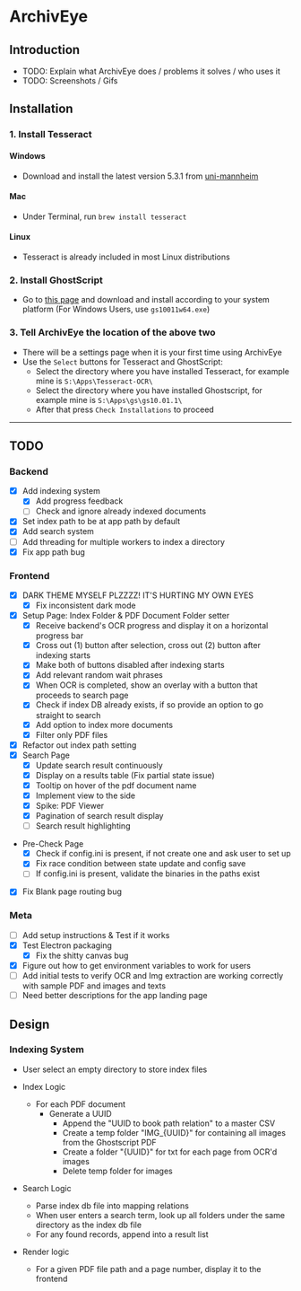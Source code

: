 # ArchivEye

## Introduction

- TODO: Explain what ArchivEye does / problems it solves / who uses it
- TODO: Screenshots / Gifs

## Installation

### 1. Install Tesseract

#### Windows

- Download and install the latest version 5.3.1 from [uni-mannheim](https://digi.bib.uni-mannheim.de/tesseract/tesseract-ocr-w64-setup-5.3.1.20230401.exe)

#### Mac

- Under Terminal, run `brew install tesseract`

#### Linux

- Tesseract is already included in most Linux distributions

### 2. Install GhostScript

- Go to [this page](https://github.com/ArtifexSoftware/ghostpdl-downloads/releases) and download and install according to your system platform (For Windows Users, use `gs10011w64.exe`)

### 3. Tell ArchivEye the location of the above two

- There will be a settings page when it is your first time using ArchivEye
- Use the `Select` buttons for Tesseract and GhostScript:
  - Select the directory where you have installed Tesseract, for example mine is `S:\Apps\Tesseract-OCR\`
  - Select the directory where you have installed Ghostscript, for example mine is `S:\Apps\gs\gs10.01.1\`
  - After that press `Check Installations` to proceed

---

## TODO

### Backend

- [x] Add indexing system
  - [x] Add progress feedback
  - [ ] Check and ignore already indexed documents
- [x] Set index path to be at app path by default
- [x] Add search system
- [ ] Add threading for multiple workers to index a directory
- [x] Fix app path bug

### Frontend

- [x] DARK THEME MYSELF PLZZZZ! IT'S HURTING MY OWN EYES
  - [x] Fix inconsistent dark mode
- [x] Setup Page: Index Folder & PDF Document Folder setter
  - [x] Receive backend's OCR progress and display it on a horizontal progress bar
  - [x] Cross out (1) button after selection, cross out (2) button after indexing starts
  - [x] Make both of buttons disabled after indexing starts
  - [x] Add relevant random wait phrases
  - [x] When OCR is completed, show an overlay with a button that proceeds to search page
  - [x] Check if index DB already exists, if so provide an option to go straight to search
  - [x] Add option to index more documents
  - [x] Filter only PDF files
- [x] Refactor out index path setting
- [x] Search Page
  - [x] Update search result continuously
  - [x] Display on a results table (Fix partial state issue)
  - [x] Tooltip on hover of the pdf document name
  - [x] Implement view to the side
  - [x] Spike: PDF Viewer
  - [x] Pagination of search result display
  - [ ] Search result highlighting
- Pre-Check Page
  - [x] Check if config.ini is present, if not create one and ask user to set up
  - [x] Fix race condition between state update and config save
  - [ ] If config.ini is present, validate the binaries in the paths exist
- [x] Fix Blank page routing bug


### Meta

- [ ] Add setup instructions & Test if it works
- [x] Test Electron packaging
  - [x] Fix the shitty canvas bug
- [x] Figure out how to get environment variables to work for users
- [ ] Add initial tests to verify OCR and Img extraction are working correctly with sample PDF and images and texts
- [ ] Need better descriptions for the app landing page
 
## Design

### Indexing System

- User select an empty directory to store index files
- Index Logic
  - For each PDF document
    - Generate a UUID
      - Append the "UUID to book path relation" to a master CSV
      - Create a temp folder "IMG_{UUID}" for containing all images from the Ghostscript PDF
      - Create a folder "{UUID}" for txt for each page from OCR'd images
      - Delete temp folder for images

- Search Logic
  - Parse index db file into mapping relations
  - When user enters a search term, look up all folders under the same directory as the index db file
  - For any found records, append into a result list

- Render logic
  - For a given PDF file path and a page number, display it to the frontend